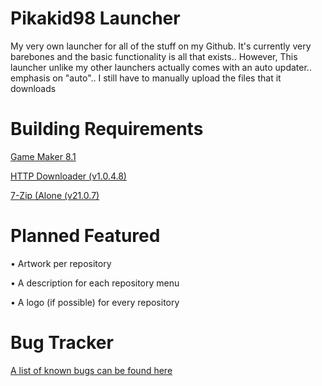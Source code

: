 # Pikakid98 Launcher
My very own launcher for all of the stuff on my Github. It's currently very barebones and the basic functionality is all that exists.. However, This launcher unlike my other launchers actually comes with an auto updater.. emphasis on "auto".. I still have to manually upload the files that it downloads

<h1>Building Requirements</h1>

[Game Maker 8.1](https://archive.org/details/GameMaker81)

[HTTP Downloader (v1.0.4.8)](https://github.com/erickutcher/httpdownloader/releases/download/v1.0.4.8/HTTP_Downloader_64.zip)

[7-Zip (Alone (v21.0.7)](https://www.7-zip.org/a/7z2107-extra.7z)

<h1>Planned Featured</h1>

• Artwork per repository

• A description for each repository menu

• A logo (if possible) for every repository

<h1>Bug Tracker</h1>

[A list of known bugs can be found here](https://pikakid98.github.io/pikakid98-launcher/knownbugs)
